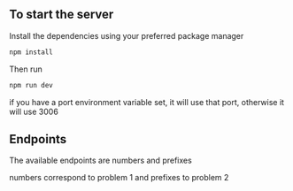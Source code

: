 ## To start the server

Install the dependencies using your preferred package manager

```bash
npm install
```

Then run

```bash
npm run dev
```

if you have a port environment variable set, it will use that port, otherwise it will use 3006

## Endpoints

The available endpoints are numbers and prefixes

numbers correspond to problem 1 and prefixes to problem 2
